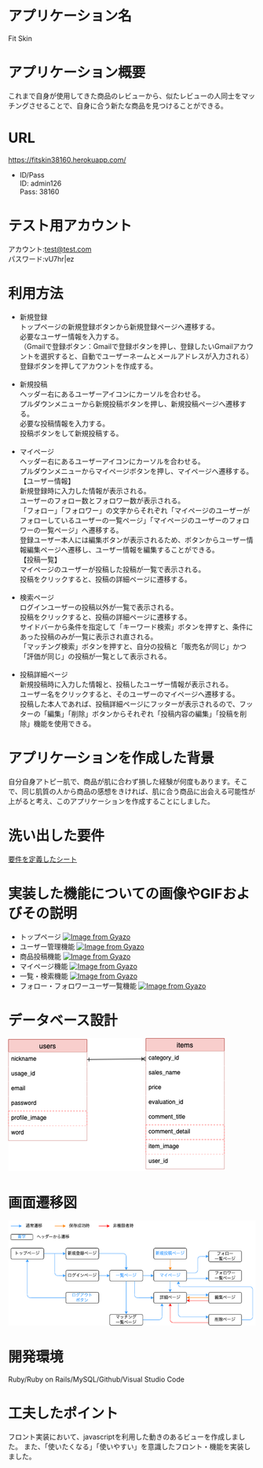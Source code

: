 # アプリケーション名
Fit Skin

# アプリケーション概要
これまで自身が使用してきた商品のレビューから、似たレビューの人同士をマッチングさせることで、自身に合う新たな商品を見つけることができる。

# URL
https://fitskin38160.herokuapp.com/
- ID/Pass<br>
ID: admin126<br>
Pass: 38160

# テスト用アカウント
アカウント:test@test.com<br>
パスワード:vU7hr|ez

# 利用方法
- 新規登録<br>トップページの新規登録ボタンから新規登録ページへ遷移する。<br>必要なユーザー情報を入力する。<br>（Gmailで登録ボタン：Gmailで登録ボタンを押し、登録したいGmailアカウントを選択すると、自動でユーザーネームとメールアドレスが入力される）<br>登録ボタンを押してアカウントを作成する。<br><br>
- 新規投稿<br>ヘッダー右にあるユーザーアイコンにカーソルを合わせる。<br>プルダウンメニューから新規投稿ボタンを押し、新規投稿ページへ遷移する。<br>必要な投稿情報を入力する。<br>投稿ボタンをして新規投稿する。<br><br>
- マイページ<br>ヘッダー右にあるユーザーアイコンにカーソルを合わせる。<br>プルダウンメニューからマイページボタンを押し、マイページへ遷移する。<br>【ユーザー情報】<br>新規登録時に入力した情報が表示される。<br>ユーザーのフォロー数とフォロワー数が表示される。<br>「フォロー」「フォロワー」の文字からそれぞれ「マイページのユーザーがフォローしているユーザーの一覧ページ」「マイページのユーザーのフォロワーの一覧ページ」へ遷移する。<br>登録ユーザー本人には編集ボタンが表示されるため、ボタンからユーザー情報編集ページへ遷移し、ユーザー情報を編集することができる。<br>
【投稿一覧】<br>マイページのユーザーが投稿した投稿が一覧で表示される。<br>投稿をクリックすると、投稿の詳細ページに遷移する。<br><br>
- 検索ページ<br>ログインユーザーの投稿以外が一覧で表示される。<br>投稿をクリックすると、投稿の詳細ページに遷移する。<br>サイドバーから条件を指定して「キーワード検索」ボタンを押すと、条件にあった投稿のみが一覧に表示され直される。<br>「マッチング検索」ボタンを押すと、自分の投稿と「販売名が同じ」かつ「評価が同じ」の投稿が一覧として表示される。<br><br>
- 投稿詳細ページ<br>新規投稿時に入力した情報と、投稿したユーザー情報が表示される。<br>ユーザー名をクリックすると、そのユーザーのマイページへ遷移する。<br>投稿した本人であれば、投稿詳細ページにフッターが表示されるので、フッターの「編集」「削除」ボタンからそれぞれ「投稿内容の編集」「投稿を削除」機能を使用できる。

# アプリケーションを作成した背景
自分自身アトピー肌で、商品が肌に合わず損した経験が何度もあります。そこで、同じ肌質の人から商品の感想をきければ、肌に合う商品に出会える可能性が上がると考え、このアプリケーションを作成することにしました。

# 洗い出した要件
[要件を定義したシート](https://docs.google.com/spreadsheets/d/1LLWfr6ZU8rBb5ePfhpQeXhkq4owPEU3uZ4ZpiHwV7m4/edit#gid=982722306)

# 実装した機能についての画像やGIFおよびその説明
- トップページ
[![Image from Gyazo](https://i.gyazo.com/1ecec7e468ace389eb05842e3d94bbb4.png)](https://gyazo.com/1ecec7e468ace389eb05842e3d94bbb4)
- ユーザー管理機能
[![Image from Gyazo](https://i.gyazo.com/9a9873546cda8a2c34067b825f3507d7.png)](https://gyazo.com/9a9873546cda8a2c34067b825f3507d7)
- 商品投稿機能
[![Image from Gyazo](https://i.gyazo.com/59314bfc00ff5b3469ad9f13aaca02e1.png)](https://gyazo.com/59314bfc00ff5b3469ad9f13aaca02e1)
- マイページ機能
[![Image from Gyazo](https://i.gyazo.com/9b6a46b4d1a1c3d51a226641b05bf0c2.png)](https://gyazo.com/9b6a46b4d1a1c3d51a226641b05bf0c2)
- 一覧・検索機能
[![Image from Gyazo](https://i.gyazo.com/68d5c7c5e0d1445cf5d3dc0b2d01b568.png)](https://gyazo.com/68d5c7c5e0d1445cf5d3dc0b2d01b568)
- フォロー・フォロワーユーザ一覧機能
[![Image from Gyazo](https://i.gyazo.com/2f1030cb32b3661cb1d4f3c260f39296.png)](https://gyazo.com/2f1030cb32b3661cb1d4f3c260f39296)


# データベース設計
![ER図](app/assets/images/ER.png "ER図")

# 画面遷移図
![画面遷移図](app/assets/images/view.png "画面遷移図")
# 開発環境
Ruby/Ruby on Rails/MySQL/Github/Visual Studio Code

# 工夫したポイント
フロント実装において、javascriptを利用した動きのあるビューを作成しました。
また、「使いたくなる」「使いやすい」を意識したフロント・機能を実装しました。